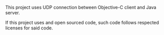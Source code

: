 This project uses UDP connection between Objective-C client and Java server.

If this project uses and open sourced code, such code follows respected licenses for said code. 
 
